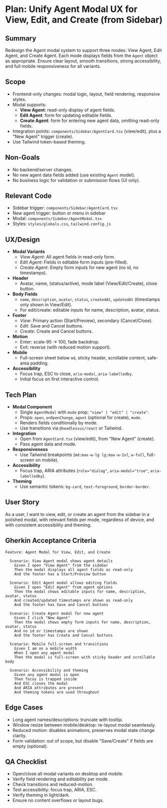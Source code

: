 # Plan: Unify Agent Modal UX for View, Edit, and Create (from Sidebar)

## Summary
Redesign the Agent modal system to support three modes: View Agent, Edit Agent, and Create Agent. Each mode displays fields from the `Agent` object as appropriate. Ensure clear layout, smooth transitions, strong accessibility, and full mobile responsiveness for all variants.

## Scope
- Frontend-only changes: modal logic, layout, field rendering, responsive styles.
- Modal supports:
  - **View Agent**: read-only display of agent fields.
  - **Edit Agent**: form for updating editable fields.
  - **Create Agent**: form for entering new agent data, omitting read-only fields.
- Integration points: `components/Sidebar/AgentCard.tsx` (view/edit), plus a "New Agent" trigger (create).
- Use Tailwind token-based theming.

## Non-Goals
- No backend/server changes.
- No new agent data fields added (use existing `Agent` model).
- No business logic for validation or submission flows (UI only).

## Relevant Code
- Sidebar trigger: `components/Sidebar/AgentCard.tsx`
- New agent trigger: button or menu in sidebar
- Modal: `components/Sidebar/AgentModal.tsx`
- Styles: `styles/globals.css`, `tailwind.config.js`

## UX/Design

- **Modal Variants**
  - *View Agent*: All agent fields in read-only form.
  - *Edit Agent*: Fields in editable form inputs (pre-filled).
  - *Create Agent*: Empty form inputs for new agent (no id, no timestamps).
- **Header**
  - Avatar, name, (status/active), mode label (View/Edit/Create), close button.
- **Body Fields**
  - `name`, `description`, `avatar`, `status`, `createdAt`, `updatedAt` (timestamps only shown in View/Edit).
  - For edit/create: editable inputs for name, description, avatar, status.
- **Footer**
  - *View*: Primary action (Start/Preview), secondary (Cancel/Close).
  - *Edit*: Save and Cancel buttons.
  - *Create*: Create and Cancel buttons.
- **Motion**
  - Enter: scale-95 → 100, fade backdrop.
  - Exit: reverse (with reduced motion support).
- **Mobile**
  - Full-screen sheet below `md`, sticky header, scrollable content, safe-area padding.
- **Accessibility**
  - Focus trap, ESC to close, `aria-modal`, `aria-labelledby`.
  - Initial focus on first interactive control.

## Tech Plan

- **Modal Component**
  - Single `AgentModal` with `mode` prop: `"view" | "edit" | "create"`.
  - Props: `open`, `onOpenChange`, `agent` (optional for create), `mode`.
  - Renders fields conditionally by mode.
  - Use transitions via `@headlessui/react` or Tailwind.
- **Integration**
  - Open from `AgentCard.tsx` (view/edit), from "New Agent" (create).
  - Pass agent data and mode.
- **Responsiveness**
  - Use Tailwind breakpoints (`md:max-w-lg lg:max-w-2xl`, `w-full`, full-screen on mobile).
- **Accessibility**
  - Focus trap, ARIA attributes (`role="dialog"`, `aria-modal="true"`, `aria-labelledby`).
- **Theming**
  - Use semantic tokens: `bg-card`, `text-foreground`, `border-border`.

## User Story
As a user, I want to view, edit, or create an agent from the sidebar in a polished modal, with relevant fields per mode, regardless of device, and with consistent accessibility and theming.

## Gherkin Acceptance Criteria
```gherkin
Feature: Agent Modal for View, Edit, and Create

  Scenario: View Agent modal shows agent details
    Given I open "View Agent" from the sidebar
    Then the modal displays all agent fields as read-only
    And the footer has a Start/Preview button

  Scenario: Edit Agent modal allows editing fields
    Given I open "Edit Agent" from agent options
    Then the modal shows editable inputs for name, description, avatar, status
    And created/updated timestamps are shown as read-only
    And the footer has Save and Cancel buttons

  Scenario: Create Agent modal for new agent
    Given I click "New Agent"
    Then the modal shows empty form inputs for name, description, avatar, status
    And no id or timestamps are shown
    And the footer has Create and Cancel buttons

  Scenario: Mobile full-screen and transitions
    Given I am on a mobile width
    When I open any agent modal
    Then the modal is full-screen with sticky header and scrollable body

  Scenario: Accessibility and theming
    Given any agent modal is open
    Then focus is trapped inside
    And ESC closes the modal
    And ARIA attributes are present
    And theming tokens are used throughout
```

## Edge Cases
- Long agent names/descriptions: truncate with tooltip.
- Window resize between mobile/desktop: re-layout modal seamlessly.
- Reduced motion: disables animations, preserves modal state change clarity.
- Form validation: out of scope, but disable "Save/Create" if fields are empty (optional).

## QA Checklist
- Open/close all modal variants on desktop and mobile.
- Verify field rendering and editability per mode.
- Check transitions and reduced-motion.
- Test accessibility: focus trap, ARIA, ESC.
- Verify theming in light/dark.
- Ensure no content overflows or layout bugs.
